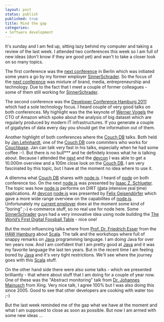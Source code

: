 ```yaml
---
layout: post
status: publish
published: true
title: Mind the gap
categories:
- Software development
---
```

It's sunday and I am fed up, sitting lazy behind my computer and taking a review of the last week. I attended two conferences this week so I am full of new ideas (don't know if they are good yet) and wan't to take a closer look on so many topics.

The first conference was the [next conference](http://nextconf.eu) in Berlin which was initiated some years a go by my former employer [SinnerSchrader](http://www.sinnerschrader.de). So the focus of the [next conference](http://nextconf.eu) was mixture of brand, media, entrepreneurship and technology. Due to the fact that I meet a couple of former colleagues - some of them still working for [SinnerSchrader](http://www.sinnerschrader.de).

The second conference was the [Developer Conference Hamburg 2011](http://www.devcon-hamburg.de/) which had a sole technology focus. I heard couple of very good talks on both conferences. My highlight was the the keynote of [Werner Vogels](http://www.cardcloud.com/werner) the CTO of Amazon which spoke about the analysis of big dataset which are regularly produced by modern IT infrastructures. If you generate a couple of gigabytes of data every day you should get the information out of them.

Another highlight of both conferences where the [Couch DB](http://couchdb.apache.org/) talks. Both held by [Jan Lehnhardt](http://twitter.com/#!/janl), one of the [Couch DB](http://couchdb.apache.org/) core commiters who works for [Couchbase](http://www.couchbase.com/). Jan can talk very fast in his talks, especially when he had some coffee :-). But there is no bull*** and he definitely knows what he is talking about. Because I attended the [next](http://nextconf.eu) and the [devcon](http://www.devcon-hamburg.de/) I was able to get a 10.000m overview and a 100m close look on the [Couch DB](http://couchdb.apache.org/). I am very fascinated by this topic, but I have at the moment no idea where to use it.

A dilemma what [Couch DB](http://couchdb.apache.org/) shares with [node.js](http://nodejs.org/). I heard of [node](http://nodejs.org/) on both conference too. On the next [node.js](http://nodejs.org/) was presented by [Isaac Z. Schlueter](http://blog.izs.me/). The topic was how [node.js](http://nodejs.org/) performs on DIRT (<u>d</u>ata <u>i</u>ntensive <u>r</u>eal <u>t</u>ime) applications. At [devcon](http://www.devcon-hamburg.de/) [node.js](http://nodejs.org/) was presented by [Felix Geisendörfer](http://twitter.com/#!/felixge) which gave a more wide range overview on the capabilites of [node.js](http://nodejs.org/). Unfortunately my [current employer](http://www.gamigo.de) does at the moment some kind of "boring" ;-) e-commerce stuff, so no real use for node here. Some [SinnerSchrader](http://www.sinnerschrader.de) guys had a very innovative idea using node building the [The World’s First Digital Foosball Table](http://digitalfoosball.com/) - nice one!

But the most influencing talks where from [Prof. Dr. Friedrich Esser](http://www.informatik.haw-hamburg.de/esser.html) from the [HAW Hamburg](http://www.haw-hamburg.de/) about [Scala](http://www.scala-lang.org/). The talk and the workshops where full of snappy remarks on [Java](http://www.java.com/) programming language. I am doing Java for over ten years now. And I am confident that I am pretty good at [Java](http://www.java.com/) and it was my favorite language the last ten years. But in the recent time I am feeling bored by [Java](http://www.java.com/) and it's very tight restrictions. We'll see where the journey goes with this [Scala](http://www.scala-lang.org/) stuff.

On the other hand side there were also some talks - which we presented brilliantly - that where about stuff that I am doing for a couple of year now. One of these was the "Abstract monitoring" talk from [Dr. Johannes Mainusch](https://www.xing.com/profile/Johannes_Mainusch) from Xing. Very nice talk, I agree 100% but I was also doing this since 2005\. Good to see that other developers are cooking with water too ;-)

But the last week reminded me of the gap what we have at the moment and what I am supposed to close as soon as possible. But now I am armed with some new ideas ...
